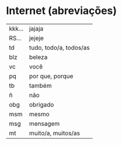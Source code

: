 # Internet (abreviações)

|        |                        |
| --     | --                     |
| kkk... | jajaja                 |
| RS...  | jejeje                 |
| td     | tudo, todo/a, todos/as |
| blz    | beleza                 |
| vc     | você                   |
| pq     | por que, porque        |
| tb     | também                 |
| ñ      | não                    |
| obg    | obrigado               |
| msm    | mesmo                  |
| msg    | mensagem               |
| mt     | muito/a, muitos/as     |
